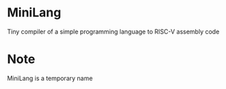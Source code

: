 # MiniLang
Tiny compiler of a simple programming language to RISC-V assembly code

# Note 
MiniLang is a temporary name
